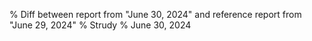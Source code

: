% Diff between report from "June 30, 2024" and reference report from "June 29, 2024"
% Strudy
% June 30, 2024


